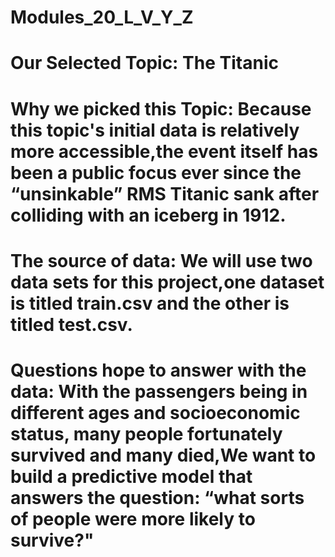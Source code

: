 # Modules_20_L_V_Y_Z
# Our Selected Topic: The Titanic
# Why we picked this Topic: Because this topic's initial data is relatively more accessible,the event itself has been a public focus ever since the “unsinkable” RMS Titanic sank after colliding with an iceberg in 1912.
# The source of data: We will use two data sets for this project,one dataset is titled train.csv and the other is titled test.csv.
# Questions hope to answer with the data: With the passengers being in different ages and socioeconomic status, many people fortunately survived and many died,We want to build a predictive model that answers the question: “what sorts of people were more likely to survive?"
